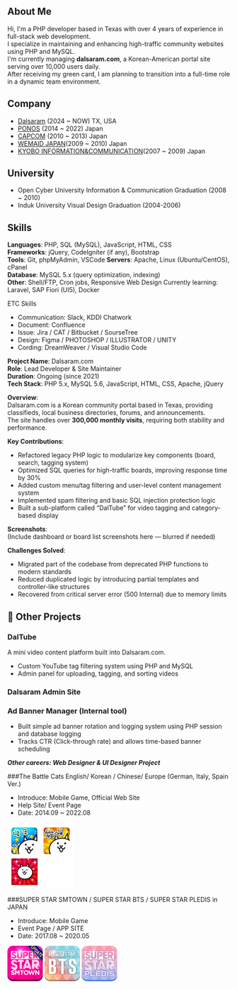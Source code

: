 ## About Me
Hi, I'm a PHP developer based in Texas with over 4 years of experience in full-stack web development.  
I specialize in maintaining and enhancing high-traffic community websites using PHP and MySQL.  
I'm currently managing **dalsaram.com**, a Korean-American portal site serving over 10,000 users daily.  
After receiving my green card, I am planning to transition into a full-time role in a dynamic team environment.

## Company
- [Dalsaram](https://dalsaram.com/) (2024 ~ NOW) TX, USA
- [PONOS](https://www.ponos.jp/) (2014 ~ 2022) Japan
- [CAPCOM](https://www.capcom.co.jp/) (2010 ~ 2013) Japan
- [WEMAID JAPAN](http://www.wemadeonline.co.jp/)(2009 ~ 2010) Japan
- [KYOBO INFORMATION&COMMUNICATION](https://www.kico.co.jp/)(2007 ~ 2009)  Japan

## University
- Open Cyber University Information & Communication Graduation (2008 ~ 2010)
- Induk University Visual Design Graduation (2004-2006)

## Skills
**Languages**: PHP, SQL (MySQL), JavaScript, HTML, CSS  
**Frameworks**: jQuery, CodeIgniter (if any), Bootstrap  
**Tools**: Git, phpMyAdmin, VSCode 
**Servers**: Apache, Linux (Ubuntu/CentOS), cPanel  
**Database**: MySQL 5.x (query optimization, indexing)  
**Other**: Shell/FTP, Cron jobs, Responsive Web Design
Currently learning: Laravel, SAP Fiori (UI5), Docker

ETC Skills
- Communication: Slack, KDDI Chatwork
- Document: Confluence
- Issue: Jira / CAT / Bitbucket / SourseTree
- Design: Figma / PHOTOSHOP / ILLUSTRATOR / UNITY
- Cording: DreamWeaver / Visual Studio Code

**Project Name**: Dalsaram.com  
**Role**: Lead Developer & Site Maintainer  
**Duration**: Ongoing (since 2021)  
**Tech Stack**: PHP 5.x, MySQL 5.6, JavaScript, HTML, CSS, Apache, jQuery  

**Overview**:  
Dalsaram.com is a Korean community portal based in Texas, providing classifieds, local business directories, forums, and announcements.  
The site handles over **300,000 monthly visits**, requiring both stability and performance.

**Key Contributions**:
- Refactored legacy PHP logic to modularize key components (board, search, tagging system)
- Optimized SQL queries for high-traffic boards, improving response time by 30%
- Added custom menu/tag filtering and user-level content management system
- Implemented spam filtering and basic SQL injection protection logic
- Built a sub-platform called “DalTube” for video tagging and category-based display

**Screenshots**:  
(Include dashboard or board list screenshots here — blurred if needed)

**Challenges Solved**:
- Migrated part of the codebase from deprecated PHP functions to modern standards
- Reduced duplicated logic by introducing partial templates and controller-like structures
- Recovered from critical server error (500 Internal) due to memory limits

## 📂 Other Projects
### DalTube
A mini video content platform built into Dalsaram.com.
- Custom YouTube tag filtering system using PHP and MySQL
- Admin panel for uploading, tagging, and sorting videos

### Dalsaram Admin Site

### Ad Banner Manager (Internal tool)
- Built simple ad banner rotation and logging system using PHP session and database logging
- Tracks CTR (Click-through rate) and allows time-based banner scheduling


***Other careers: Web Designer & UI Designer Project***

###The Battle Cats English/ Korean / Chinese/ Europe (German, Italy, Spain Ver.)
- Introduce: Mobile Game, Official Web Site
- Help Site/ Event Page
- Date: 2014.09 ~ 2022.08

<img src='./battlecat_icons.jpg' width="150" />

###SUPER STAR SMTOWN / SUPER STAR BTS / SUPER STAR PLEDIS in JAPAN
- Introduce: Mobile Game
- Event Page / APP SITE
- Date: 2017.08 ~ 2020.05

<img src='./ssm_icon.png' width="80" />
<img src='./ssb_icon.png' width="80" />
<img src='./ssp_icon.png' width="80" />
